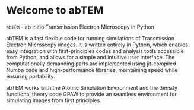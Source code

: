 # Welcome to abTEM

`abTEM` - ab initio Transmission Electron Microscopy in Python

abTEM is a fast flexible code for running simulations of Transmission Electron Microscopy images. It is written entirely
in Python, which enables easy integration with first-principles codes and analysis tools accessible from Python, and
allows for a simple and intuitive user interface. The computationally demanding parts are implemented using jit-compiled
Numba code and high-performance libraries, maintaining speed while ensuring portability.

abTEM works with the Atomic Simulation Environment and the density functional theory code GPAW to provide an seamless
environment for simulating images from first principles.

```{tableofcontents}
```

